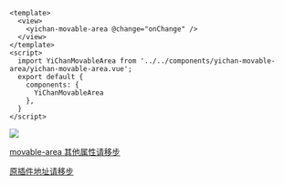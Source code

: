 
```
<template>
  <view>
    <yichan-movable-area @change="onChange" />
  </view>
</template>
<script>
  import YiChanMovableArea from '../../components/yichan-movable-area/yichan-movable-area.vue';
  export default {
    components: {
      YiChanMovableArea
    },
  }
</script>
```


![](https://vkceyugu.cdn.bspapp.com/VKCEYUGU-2549c7fd-0cc4-40f0-aa5e-477fd44b9738/92830a97-4e63-47fd-8fcf-59d0bcdc2979.gif)

[movable-area 其他属性请移步](https://uniapp.dcloud.io/component/movable-view?id=movable-area)

[原插件地址请移步](https://ext.dcloud.net.cn/plugin?id=4242)